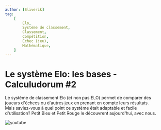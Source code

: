 ```yaml
---
author: [Sliverik]
tag:
    [
        Elo,
        Système de classement,
        Classement,
        Compétition,
        Échec (jeu),
        Mathématique,
    ]
---
```


# Le système Elo: les bases - Calculudorum #2

Le système de classement Elo (et non pas ELO) permet de comparer des joueurs d'échecs ou d'autres jeux en prenant en compte leurs résultats. Mais saviez-vous à quel point ce système était adaptable et facile d'utilisation? Petit Bleu et Petit Rouge le découvrent aujourd'hui, avec nous.

![youtube](https://www.youtube.com/watch?v=kbWbVG0mM-k)
